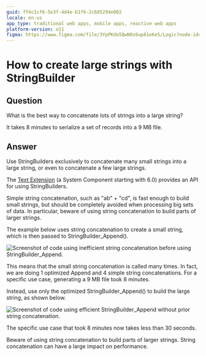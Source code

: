 ```yaml
---
guid: ff4c1cf6-5e3f-4d4e-b1f6-2c685294e002
locale: en-us
app_type: traditional web apps, mobile apps, reactive web apps
platform-version: o11
figma: https://www.figma.com/file/3YpPKdo5QwN0z6up61eKe5/Logic?node-id=842:233
---
```


# How to create large strings with StringBuilder

## Question

What is the best way to concatenate lots of strings into a large string?

It takes 8 minutes to serialize a set of records into a 9 MB file.

## Answer

Use StringBuilders exclusively to concatenate many small strings into a large string, or even to concatenate a few large strings.

The [Text Extension](http://www.outsystems.com/NetworkSolutions/ProjectDetail.aspx?ProjectId=67) (a System Component starting with 6.0) provides an API for using StringBuilders.

Simple string concatenation, such as "ab" + "cd", is fast enough to build small strings, but should be completely avoided when processing big sets of data. In particular, beware of using string concatenation to build parts of larger strings.

The example below uses string concatenation to create a small string, which is then passed to StringBuilder_Append().

![Screenshot of code using inefficient string concatenation before using StringBuilder_Append.](images/How-to-create-large-strings-with-StringBuilder_0.png "Inefficient String Concatenation Example")

This means that the small string concatenation is called many times. In fact, we are doing 1 optimized Append and 4 simple string concatenations. For a specific use case, generating a 9 MB file took 8 minutes.

Instead, use only the optimized StringBuilder_Append() to build the large string, as shown below.

![Screenshot of code using efficient StringBuilder_Append without prior string concatenation.](images/How-to-create-large-strings-with-StringBuilder_1.png "Efficient StringBuilder_Append Example")

The specific use case that took 8 minutes now takes less than 30 seconds.

<div class="warning" markdown="1">
Beware of using string concatenation to build parts of larger strings. String concatenation can have a large impact on performance.
</div>

